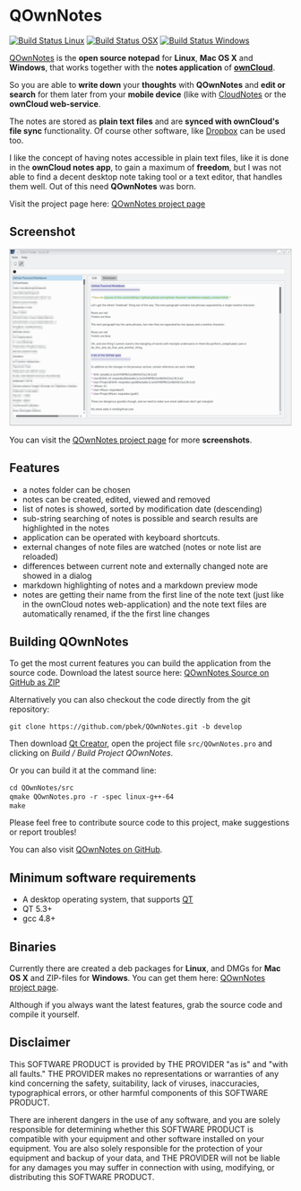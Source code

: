 # QOwnNotes

[![Build Status Linux](https://travis-ci.org/pbek/QOwnNotes.svg?branch=develop)](https://travis-ci.org/pbek/QOwnNotes)
[![Build Status OSX](https://ci.gitlab.com/projects/5070/status.png?ref=develop)](https://ci.gitlab.com/projects/5070)
[![Build Status Windows](https://ci.appveyor.com/api/projects/status/github/pbek/QOwnNotes)](https://ci.appveyor.com/project/pbek/qownnotes)

[QOwnNotes](http://www.bekerle.com/QOwnNotes) is the **open source notepad**  for **Linux**, **Mac OS X** and **Windows**, that works together with the **notes application** of [**ownCloud**](http://owncloud.org/).

So you are able to **write down** your **thoughts** with **QOwnNotes** and **edit or search** for them later from your **mobile device** (like with [CloudNotes](http://peterandlinda.com/cloudnotes/) or the **ownCloud web-service**.

The notes are stored as **plain text files** and are **synced with ownCloud's file sync** functionality. Of course other software, like [Dropbox](https://www.dropbox.com) can be used too.

I like the concept of having notes accessible in plain text files, like it is done in the **ownCloud notes app**, to gain a maximum of **freedom**, but I was not able to find a decent desktop note taking tool or a text editor, that handles them well. Out of this need **QOwnNotes** was born.

Visit the project page here: [QOwnNotes project page](http://www.bekerle.com/QOwnNotes)

## Screenshot
![Screenhot](screenshot.png)

You can visit the [QOwnNotes project page](http://www.bekerle.com/QOwnNotes) for more **screenshots**.

## Features
- a notes folder can be chosen
- notes can be created, edited, viewed and removed
- list of notes is showed, sorted by modification date (descending)
- sub-string searching of notes is possible and search results are highlighted in the notes
- application can be operated with keyboard shortcuts.
- external changes of note files are watched (notes or note list are reloaded)
- differences between current note and externally changed note are showed in a dialog
- markdown highlighting of notes and a markdown preview mode
- notes are getting their name from the first line of the note text (just like in the ownCloud notes web-application) and the note text files are automatically renamed, if the the first line changes

## Building QOwnNotes
To get the most current features you can build the application from the source code. Download the latest source here: [QOwnNotes Source on GitHub as ZIP](https://github.com/pbek/QOwnNotes/archive/develop.zip)

Alternatively you can also checkout the code directly from the git repository:

```shell
git clone https://github.com/pbek/QOwnNotes.git -b develop
```

Then download [Qt Creator](http://www.qt.io/download-open-source), open the project file `src/QOwnNotes.pro` and clicking on *Build / Build Project QOwnNotes*.

Or you can build it at the command line:

```shell
cd QOwnNotes/src
qmake QOwnNotes.pro -r -spec linux-g++-64
make
```

Please feel free to contribute source code to this project, make suggestions or report troubles!

You can also visit [QOwnNotes on GitHub](https://github.com/pbek/QOwnNotes).

## Minimum software requirements
- A desktop operating system, that supports [QT](http://www.qt.io/)
- QT 5.3+
- gcc 4.8+

## Binaries
Currently there are created a deb packages for **Linux**, and DMGs for **Mac OS X** and ZIP-files for **Windows**. You can get them here: [QOwnNotes project page](http://www.bekerle.com/QOwnNotes).

Although if you always want the latest features, grab the source code and compile it yourself.

## Disclaimer
This SOFTWARE PRODUCT is provided by THE PROVIDER "as is" and "with all faults." THE PROVIDER makes no representations or warranties of any kind concerning the safety, suitability, lack of viruses, inaccuracies, typographical errors, or other harmful components of this SOFTWARE PRODUCT. 

There are inherent dangers in the use of any software, and you are solely responsible for determining whether this SOFTWARE PRODUCT is compatible with your equipment and other software installed on your equipment. You are also solely responsible for the protection of your equipment and backup of your data, and THE PROVIDER will not be liable for any damages you may suffer in connection with using, modifying, or distributing this SOFTWARE PRODUCT.
